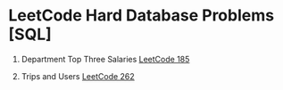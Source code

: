# LeetCode Hard Database Problems [SQL]

1. Department Top Three Salaries [LeetCode 185](https://leetcode.com/problems/department-top-three-salaries/)

2. Trips and Users [LeetCode 262](https://leetcode.com/problems/trips-and-users/)